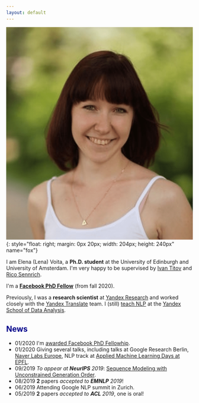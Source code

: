 ```yaml
---
layout: default
---
```


<!-- (comment) the image below can be found in img folder of this very project-->
![i_am_a_fox](./img/people/lena-min.png){: style="float: right; margin: 0px 20px; width: 204px; height: 240px" name="fox"}


<!-- <a href= onMouseOver="document.readmore_1.src='/img/people/foxie.jpeg';" onMouseOut="document.readmore_1.src='/img/people/lena-min.png';">
<img src="/img/people/lena-min.png" name="readmore_1" width=204px height=240px></a> -->


I am Elena (Lena) Voita, a __Ph.D. student__ at the University of Edinburgh and University of Amsterdam. I'm very happy to be supervised by [Ivan Titov]({{site:ivan_page}}) and [Rico Sennrich]({{site.rico_page}}).

I'm a [__Facebook PhD Fellow__](https://research.fb.com/blog/2020/01/announcing-the-recipients-of-the-2020-facebook-fellowship-awards/) (from fall 2020).

Previously, I was a __research scientist__ at [Yandex Research]({{site.yandex_research_main}}) and worked closely with the [Yandex Translate](https://translate.yandex.com) team<a onMouseOver="document.fox.src='/img/people/foxie.jpeg';" onMouseOut="document.fox.src='/img/people/lena-min.png';">.</a>
I (still) [teach NLP](https://github.com/yandexdataschool/nlp_course) at the [Yandex School of Data Analysis](https://yandexdataschool.com).


## <span style="color:darkblue">News </span>

* 01/2020 I'm [awarded Facebook PhD Fellowhip](https://research.fb.com/blog/2020/01/announcing-the-recipients-of-the-2020-facebook-fellowship-awards/).
* 01/2020 Giving several talks, including talks at Google Research Berlin, [Naver Labs Europe](https://europe.naverlabs.com/research/seminars/analyzing-information-flow-in-transformers/), NLP track at [Applied Machine Learning Days at EPFL](https://appliedmldays.org/tracks/ai-nlp).
* 09/2019 _To appear at __NeurIPS__ 2019_: [Sequence Modeling with Unconstrained Generation Order](https://arxiv.org/abs/1911.00176).
* 08/2019 __2__ papers _accepted to __EMNLP__ 2019_!
* 06/2019 Attending Google NLP summit in Zurich.
* 05/2019 __2__ papers _accepted to __ACL__ 2019_, one is oral!

